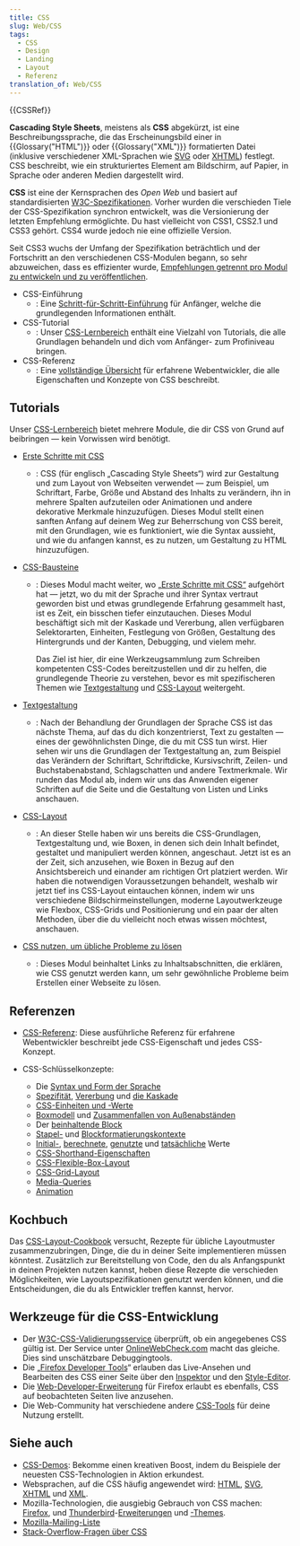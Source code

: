 ```yaml
---
title: CSS
slug: Web/CSS
tags:
  - CSS
  - Design
  - Landing
  - Layout
  - Referenz
translation_of: Web/CSS
---
```

{{CSSRef}}

**Cascading Style Sheets**, meistens als **CSS** abgekürzt, ist eine Beschreibungssprache, die das Erscheinungsbild einer in {{Glossary("HTML")}} oder {{Glossary("XML")}} formatierten Datei (inklusive verschiedener XML-Sprachen wie [SVG](/de/docs/SVG) oder [XHTML](/de/docs/XHTML)) festlegt. CSS beschreibt, wie ein strukturiertes Element am Bildschirm, auf Papier, in Sprache oder anderen Medien dargestellt wird.

**CSS** ist eine der Kernsprachen des _Open Web_ und basiert auf standardisierten [W3C-Spezifikationen](http://w3.org/Style/CSS/#specs). Vorher wurden die verschieden Tiele der CSS-Spezifikation synchron entwickelt, was die Versionierung der letzten Empfehlung ermöglichte. Du hast vielleicht von CSS1, CSS2.1 und CSS3 gehört. CSS4 wurde jedoch nie eine offizielle Version.

Seit CSS3 wuchs der Umfang der Spezifikation beträchtlich und der Fortschritt an den verschiedenen CSS-Modulen begann, so sehr abzuweichen, dass es effizienter wurde, [Empfehlungen getrennt pro Modul zu entwickeln und zu veröffentlichen](https://www.w3.org/Style/CSS/current-work).

- CSS-Einführung
  - : Eine [Schritt-für-Schritt-Einführung](/de/docs/CSS/Getting_Started) für Anfänger, welche die grundlegenden Informationen enthält.
- CSS-Tutorial
  - : Unser [CSS-Lernbereich](/de/docs/Learn/CSS) enthält eine Vielzahl von Tutorials, die alle Grundlagen behandeln und dich vom Anfänger- zum Profiniveau bringen.
- CSS-Referenz
  - : Eine [vollständige Übersicht](/de/docs/CSS_Referenz "CSS Referenz") für erfahrene Webentwickler, die alle Eigenschaften und Konzepte von CSS beschreibt.

## Tutorials

Unser [CSS-Lernbereich](/de/docs/Learn/CSS) bietet mehrere Module, die dir CSS von Grund auf beibringen — kein Vorwissen wird benötigt.

- [Erste Schritte mit CSS](/de/docs/Learn/CSS/First_steps)
  - : CSS (für englisch „Cascading Style Sheets“) wird zur Gestaltung und zum Layout von Webseiten verwendet — zum Beispiel, um Schriftart, Farbe, Größe und Abstand des Inhalts zu verändern, ihn in mehrere Spalten aufzuteilen oder Animationen und andere dekorative Merkmale hinzuzufügen. Dieses Modul stellt einen sanften Anfang auf deinem Weg zur Beherrschung von CSS bereit, mit den Grundlagen, wie es funktioniert, wie die Syntax aussieht, und wie du anfangen kannst, es zu nutzen, um Gestaltung zu HTML hinzuzufügen.
- [CSS-Bausteine](/de/docs/Learn/CSS/Building_blocks)

  - : Dieses Modul macht weiter, wo [„Erste Schritte mit CSS“](/de/docs/Learn/CSS/First_steps) aufgehört hat — jetzt, wo du mit der Sprache und ihrer Syntax vertraut geworden bist und etwas grundlegende Erfahrung gesammelt hast, ist es Zeit, ein bisschen tiefer einzutauchen. Dieses Modul beschäftigt sich mit der Kaskade und Vererbung, allen verfügbaren Selektorarten, Einheiten, Festlegung von Größen, Gestaltung des Hintergrunds und der Kanten, Debugging, und vielem mehr.

    Das Ziel ist hier, dir eine Werkzeugsammlung zum Schreiben kompetenten CSS-Codes bereitzustellen und dir zu helfen, die grundlegende Theorie zu verstehen, bevor es mit spezifischeren Themen wie [Textgestaltung](/de/docs/Learn/CSS/Styling_text) und [CSS-Layout](/de/docs/Learn/CSS/CSS_layout) weitergeht.

- [Textgestaltung](/de/docs/Learn/CSS/Styling_text)
  - : Nach der Behandlung der Grundlagen der Sprache CSS ist das nächste Thema, auf das du dich konzentrierst, Text zu gestalten — eines der gewöhnlichsten Dinge, die du mit CSS tun wirst. Hier sehen wir uns die Grundlagen der Textgestaltung an, zum Beispiel das Verändern der Schriftart, Schriftdicke, Kursivschrift, Zeilen- und Buchstabenabstand, Schlagschatten und andere Textmerkmale. Wir runden das Modul ab, indem wir uns das Anwenden eigener Schriften auf die Seite und die Gestaltung von Listen und Links anschauen.
- [CSS-Layout](/de/docs/Learn/CSS/CSS_layout)
  - : An dieser Stelle haben wir uns bereits die CSS-Grundlagen, Textgestaltung und, wie Boxen, in denen sich dein Inhalt befindet, gestaltet und manipuliert werden können, angeschaut. Jetzt ist es an der Zeit, sich anzusehen, wie Boxen in Bezug auf den Ansichtsbereich und einander am richtigen Ort platziert werden. Wir haben die notwendigen Voraussetzungen behandelt, weshalb wir jetzt tief ins CSS-Layout eintauchen können, indem wir uns verschiedene Bildschirmeinstellungen, moderne Layoutwerkzeuge wie Flexbox, CSS-Grids und Positionierung und ein paar der alten Methoden, über die du vielleicht noch etwas wissen möchtest, anschauen.
- [CSS nutzen, um übliche Probleme zu lösen](/de/docs/Learn/CSS/Howto)
  - : Dieses Modul beinhaltet Links zu Inhaltsabschnitten, die erklären, wie CSS genutzt werden kann, um sehr gewöhnliche Probleme beim Erstellen einer Webseite zu lösen.

## Referenzen

- [CSS-Referenz](/de/docs/Web/CSS/CSS_Referenz): Diese ausführliche Referenz für erfahrene Webentwickler beschreibt jede CSS-Eigenschaft und jedes CSS-Konzept.
- CSS-Schlüsselkonzepte:

  - Die [Syntax und Form der Sprache](/de/docs/Web/CSS/Syntax)
  - [Spezifität](/de/docs/Web/CSS/Spezifität), [Vererbung](/de/docs/Web/CSS/Vererbung) und [die Kaskade](/de/docs/Web/CSS/Cascade)
  - [CSS-Einheiten und -Werte](/de/docs/Web/CSS/CSS_Values_and_Units)
  - [Boxmodell](/de/docs/Web/CSS/CSS_Boxmodell/Einführung_in_das_CSS_Boxmodell) und [Zusammenfallen von Außenabständen](/de/docs/Web/CSS/CSS_Boxmodell/Zusammenfallen_von_Außenabständen_meistern)
  - Der [beinhaltende Block](/de/docs/Web/CSS/Containing_block)
  - [Stapel-](/de/docs/Web/CSS/CSS_Positioning/Understanding_z_index/The_stacking_context) und [Blockformatierungskontexte](/de/docs/Web/Guide/CSS/Block_formatting_context)
  - [Initial-](/de/docs/Web/CSS/Initialwert), [berechnete](/de/docs/Web/CSS/berechneter_Wert), [genutzte](/de/docs/Web/CSS/used_value) und [tatsächliche](/de/docs/Web/CSS/tatsächlicher_Wert) Werte
  - [CSS-Shorthand-Eigenschaften](/de/docs/Web/CSS/Shorthand_properties)
  - [CSS-Flexible-Box-Layout](/de/docs/Web/CSS/CSS_Flexible_Box_Layout)
  - [CSS-Grid-Layout](/de/docs/Web/CSS/CSS_Grid_Layout)
  - [Media-Queries](/de/docs/Web/CSS/Media_Queries)
  - [Animation](/de/docs/Web/CSS/animation)

## Kochbuch

Das [CSS-Layout-Cookbook](/de/docs/Web/CSS/Layout_cookbook) versucht, Rezepte für übliche Layoutmuster zusammenzubringen, Dinge, die du in deiner Seite implementieren müssen könntest. Zusätzlich zur Bereitstellung von Code, den du als Anfangspunkt in deinen Projekten nutzen kannst, heben diese Rezepte die verschieden Möglichkeiten, wie Layoutspezifikationen genutzt werden können, und die Entscheidungen, die du als Entwickler treffen kannst, hervor.

## Werkzeuge für die CSS-Entwicklung

- Der [W3C-CSS-Validierungsservice](http://jigsaw.w3.org/css-validator/) überprüft, ob ein angegebenes CSS gültig ist. Der Service unter [OnlineWebCheck.com](//www.OnlineWebCheck.com/) macht das gleiche. Dies sind unschätzbare Debuggingtools.
- Die „[Firefox Developer Tools](/de/docs/Tools)“ erlauben das Live-Ansehen und Bearbeiten des CSS einer Seite über den [Inspektor](/de/docs/Tools/Seiten_Inspektor) und den [Style-Editor](/de/docs/Tools/Style_Editor).
- Die [Web-Developer-Erweiterung](https://addons.mozilla.org/de/firefox/addon/web-developer/) für Firefox erlaubt es ebenfalls, CSS auf beobachteten Seiten live anzusehen.
- Die Web-Community hat verschiedene andere [CSS-Tools](/de/docs/Web/CSS/Tools) für deine Nutzung erstellt.

## Siehe auch

- [CSS-Demos](/de/docs/Web/Demos_of_open_web_technologies#CSS): Bekomme einen kreativen Boost, indem du Beispiele der neuesten CSS-Technologien in Aktion erkundest.
- Websprachen, auf die CSS häufig angewendet wird: [HTML](/de/docs/HTML), [SVG](/de/docs/SVG), [XHTML](/de/docs/XHTML) und [XML](/de/docs/XML).
- Mozilla-Technologien, die ausgiebig Gebrauch von CSS machen: [Firefox](/de/Firefox), und [Thunderbird](/de/docs/Mozilla/Thunderbird)-[Erweiterungen](/de/docs/Erweiterungen) und [-Themes](/de/Add-ons/Themes).
- [Mozilla-Mailing-Liste](//lists.mozilla.org/listinfo/dev-tech-layout)
- [Stack-Overflow-Fragen über CSS](//stackoverflow.com/questions/tagged/css)
